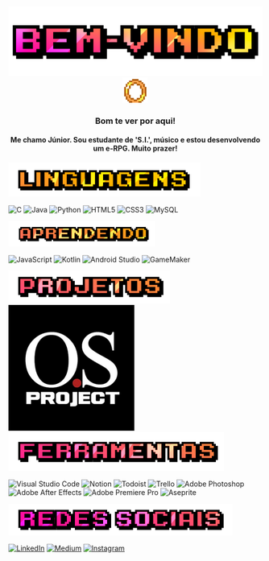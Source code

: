   <div align=center>
    <img src="https://github.com/jjuniorbrasil/jjuniorbrasil/blob/main/assets/bemvindo.png" alt="Bem-vindo!">
  </div>
  <div align=center><img src="https://github.com/jjuniorbrasil/jjuniorbrasil/blob/main/assets/tumblr_897f0ea89a8da00d66cd21b5e7565f26_5a484600_250.gif" alt="Bem-vindo!" width="50" height="50"></div>
  

<h3 align=center>Bom te ver por aqui!</h3>
<h4 align=center>Me chamo Júnior. Sou estudante de 'S.I.', músico e estou desenvolvendo um e-RPG. Muito prazer!</h4>

  <div align=left>
    <img src="https://github.com/jjuniorbrasil/jjuniorbrasil/blob/main/assets/linguagens.png" alt="Linguagens">
  </div>

![C](https://img.shields.io/badge/c-%2300599C.svg?style=for-the-badge&logo=c&logoColor=white)
![Java](https://img.shields.io/badge/java-%23ED8B00.svg?style=for-the-badge&logo=openjdk&logoColor=white)
![Python](https://img.shields.io/badge/Python-FFD43B?style=for-the-badge&logo=python&logoColor=blue)
![HTML5](https://img.shields.io/badge/HTML5-E34F26?style=for-the-badge&logo=html5&logoColor=white)
![CSS3](https://img.shields.io/badge/CSS3-1572B6?style=for-the-badge&logo=css3&logoColor=white)
![MySQL](https://img.shields.io/badge/MySQL-4479A1.svg?style=for-the-badge&logo=MySQL&logoColor=white)

  <div align=left>
    <img src="https://github.com/jjuniorbrasil/jjuniorbrasil/blob/main/assets/aprendendo.png" alt="Aprendendo">
  </div>
  
  ![JavaScript](https://img.shields.io/badge/JavaScript-323330?style=for-the-badge&logo=javascript&logoColor=F7DF1E)
  ![Kotlin](https://img.shields.io/badge/Kotlin-7F52FF.svg?style=for-the-badge&logo=Kotlin&logoColor=white)
  ![Android Studio](https://img.shields.io/badge/Android_Studio-3DDC84?style=for-the-badge&logo=android-studio&logoColor=white)
  ![GameMaker](https://img.shields.io/badge/Gamemaker-000000.svg?style=for-the-badge&logo=Gamemaker&logoColor=white)

  <div align=left>
    <img src="https://github.com/jjuniorbrasil/jjuniorbrasil/blob/main/assets/projetos.png" alt="Projetos">
  </div>

  <a href="https://github.com/jjuniorbrasil/OS-Project">
          <img src="https://github.com/jjuniorbrasil/jjuniorbrasil/blob/main/assets/osproj.png" alt="O.S. Project">
    </a>

  <div align=left>
    <img src="https://github.com/jjuniorbrasil/jjuniorbrasil/blob/main/assets/ferramentas.png" alt="Ferramentas">
  </div>

![Visual Studio Code](https://img.shields.io/badge/Visual%20Studio%20Code-007ACC.svg?style=for-the-badge&logo=Visual-Studio-Code&logoColor=white)
![Notion](https://img.shields.io/badge/Notion-%23000000.svg?style=for-the-badge&logo=notion&logoColor=white)
![Todoist](https://img.shields.io/badge/Todoist-E44332?style=for-the-badge&logo=todoist&logoColor=white)
![Trello](https://img.shields.io/badge/Trello-%23026AA7.svg?style=for-the-badge&logo=Trello&logoColor=white)
![Adobe Photoshop](https://img.shields.io/badge/adobe%20photoshop-%2331A8FF.svg?style=for-the-badge&logo=adobe%20photoshop&logoColor=white)
![Adobe After Effects](https://img.shields.io/badge/Adobe%20After%20Effects-9999FF.svg?style=for-the-badge&logo=Adobe%20After%20Effects&logoColor=white)
![Adobe Premiere Pro](https://img.shields.io/badge/Adobe%20Premiere%20Pro-9999FF.svg?style=for-the-badge&logo=Adobe%20Premiere%20Pro&logoColor=white)
![Aseprite](https://img.shields.io/badge/Aseprite-FFFFFF?style=for-the-badge&logo=Aseprite&logoColor=#7D929E)

  <div align=left>
    <img src="https://github.com/jjuniorbrasil/jjuniorbrasil/blob/main/assets/redes sociais.png" alt="Descrição da Imagem">
  </div>

[![LinkedIn](https://img.shields.io/badge/LinkedIn-000?style=for-the-badge&logo=linkedin&logoColor=0E76A8)](https://www.linkedin.com/in/jjuniorbrasil/)
[![Medium](https://img.shields.io/badge/Medium-12100E?style=for-the-badge&logo=medium&logoColor=white)](https://medium.com/@jjuniorbrasil)
[![Instagram](https://img.shields.io/badge/Instagram-000?style=for-the-badge&logo=instagram)](https://www.instagram.com/jsc.jun/)
